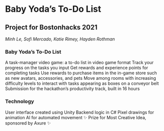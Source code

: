 # Baby Yoda’s To-Do List
## Project for Bostonhacks 2021

*Minh Le, Sofi Mercado, Katie Rimey, Hayden Rothman*

### Baby Yoda’s To-Do List
A task-manager video game: a to-do list in video game format
Track your progress on the tasks you input
Get rewards and experience points for completing tasks
Use rewards to purchase items in the in-game store such as new avatars, accessories, and pets
Move among rooms with increasing difficulty levels to interact with tasks appearing as boxes on a conveyor belt
Submission for the hackathon’s productivity track, built in 16 hours

### Technology
User interface created using Unity
Backend logic in C# 
Pixel drawings for animation 
AI for automated movement
✨ Prize for Most Creative Idea, sponsored by Axure ✨
